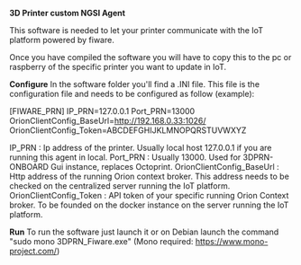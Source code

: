 **3D Printer custom NGSI Agent**

This software is needed to let your printer communicate with the IoT platform powered by fiware.

Once you have compiled the software you will have to copy this to the pc or raspberry of the specific printer you want to update in IoT.



**Configure**
In the software folder you'll find a .INI file. This file is the configuration file and needs to be configured as follow (example):

[FIWARE_PRN]
IP_PRN=127.0.0.1
Port_PRN=13000
OrionClientConfig_BaseUrl=http://192.168.0.33:1026/
OrionClientConfig_Token=ABCDEFGHIJKLMNOPQRSTUVWXYZ

IP_PRN : Ip address of the printer. Usually local host 127.0.0.1 if you are running this agent in local.
Port_PRN :  Usually 13000. Used for 3DPRN-ONBOARD Gui instance, replaces Octoprint.
OrionClientConfig_BaseUrl : Http address of the running Orion context broker. This address needs to be checked on the centralized server running the IoT platform.
OrionClientConfig_Token : API token of your specific running Orion Context broker. To be founded on the docker instance on the server running the IoT platform.


**Run**
To run the software just launch it or on Debian launch the command "sudo mono 3DPRN_Fiware.exe" (Mono required: https://www.mono-project.com/)
